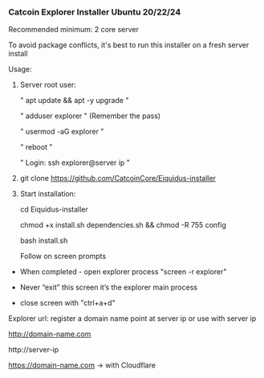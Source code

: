 
### Catcoin Explorer Installer Ubuntu 20/22/24 ###


Recommended minimum: 2 core server


To avoid package conflicts, it's best to run this installer on a fresh server install


Usage:


1) Server root user:

   " apt update && apt -y upgrade "

   " adduser explorer " (Remember the pass)

   " usermod -aG explorer "

   " reboot "

   " Login: ssh explorer@server ip "


2) git clone https://github.com/CatcoinCore/Eiquidus-installer


3) Start installation:

   cd Eiquidus-installer

   chmod +x install.sh dependencies.sh && chmod -R 755 config

   bash install.sh
   
   
   Follow on screen prompts


* When completed - open explorer process "screen -r explorer"

* Never “exit” this screen it’s the explorer main process

* close screen with "ctrl+a+d"


Explorer url: register a domain name point at server ip or use with server ip

http://domain-name.com

http://server-ip

https://domain-name.com -> with Cloudflare
